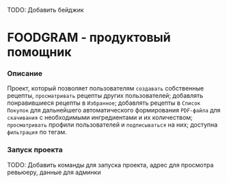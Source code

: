 TODO: Добавить бейджик
# FOODGRAM - продуктовый помощник
### Описание
Проект, который позволяет пользователям ```создавать``` собственные рецепты,
```просматривать``` рецепты других пользователей;
добавлять понравившиеся рецепты в ```Избранное```;
добавлять рецепты в ```Список Покупок``` для дальнейшего автоматического
формирования ```PDF-файла``` для ```скачивания``` с необходимыми ингредиентами
и их количеством;
```просматривать``` профили пользователей и ```подписываться``` на них;
доступна ```фильтрация``` по тегам.
### Запуск проекта
TODO: Добавить команды для запуска проекта, адрес для просмотра ревьюеру,
данные для админки
